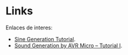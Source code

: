 # Links

Enlaces de interes:

- [Sine Generation Tutorial](https://www.hugi.scene.org/online/coding/hugi%2016%20-%20cosine.htm).
- [Sound Generation by AVR Micro – Tutorial I](https://extremeelectronics.co.in/avr-tutorials/sound-generation-by-avr-micro-tutorial-i/).
